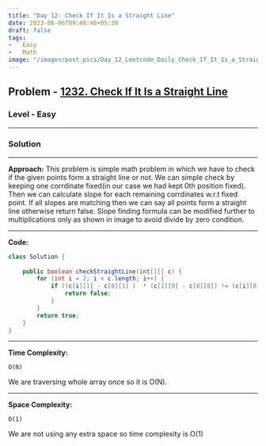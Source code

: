 ```yaml
---
title: "Day 12: Check If It Is a Straight Line"
date: 2023-06-06T09:40:48+05:30
draft: false
tags:
-   Easy
-   Math
image: "/images/post_pics/Day_12_Leetcode_Daily_Check_If_It_Is_a_Straight_Line/Cover.png"
---
```



## Problem - [1232. Check If It Is a Straight Line](https://leetcode.com/problems/check-if-it-is-a-straight-line/)

### Level - Easy
---

### Solution

---
**Approach:**
This problem is simple math problem in which we have to check if the given points form a straight line or not.
We can simple check by keeping one corrdinate fixed(in our case we had kept 0th position fixed). Then we can calculate slope for each remaining corrdinates w.r.t fixed point. If all slopes are matching then we can say all points form a straight line otherwise return false. Slope finding formula can be modified further to multiplications only as shown in image to avoid divide by zero condition.

---

**Code:**

```java
class Solution {
       
    public boolean checkStraightLine(int[][] c) {
        for (int i = 2; i < c.length; i++) {
            if ((c[i][1] - c[0][1] )  * (c[1][0] - c[0][0]) != (c[i][0] - c[0][0]) * (c[1][1] - c[0][1] )) {
                return false;
            }
        }
        return true;
    }
}
```
---

**Time Complexity:**
```
O(N)
```
We are traversing whole array once so it is O(N).

---

**Space Complexity:**
```
O(1)
```
We are not using any extra space so time complexity is O(1)

